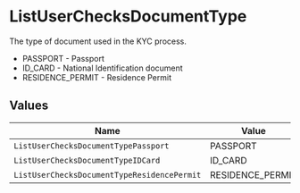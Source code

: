 # ListUserChecksDocumentType

The type of document used in the KYC process.
* PASSPORT - Passport
* ID_CARD - National Identification document
* RESIDENCE_PERMIT - Residence Permit


## Values

| Name                                        | Value                                       |
| ------------------------------------------- | ------------------------------------------- |
| `ListUserChecksDocumentTypePassport`        | PASSPORT                                    |
| `ListUserChecksDocumentTypeIDCard`          | ID_CARD                                     |
| `ListUserChecksDocumentTypeResidencePermit` | RESIDENCE_PERMIT                            |